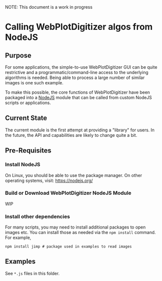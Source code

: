 NOTE: This document is a work in progress

# Calling WebPlotDigitizer algos from NodeJS

## Purpose

For some applications, the simple-to-use WebPlotDigitizer GUI can be quite restrictive and a programmatic/command-line access to the underlying algorithms is needed. Being able to process a large number of similar images is one such example. 

To make this possible, the core functions of WebPlotDigitizer have been packaged into a [NodeJS](https://nodejs.org) module that can be called from custom NodeJS scripts or applications.

## Current State

The current module is the first attempt at providing a "library" for users. In the future, the API and capabilities are likely to change quite a bit.

## Pre-Requisites

### Install NodeJS

On Linux, you should be able to use the package manager. On other operating systems, visit: https://nodejs.org/

### Build or Download WebPlotDigitizer NodeJS Module

WIP

### Install other dependencies

For many scripts, you may need to install additional packages to open images etc. You can install those as needed via the `npm install` command. For example,

    npm install jimp # package used in examples to read images

## Examples

See `*.js` files in this folder.
